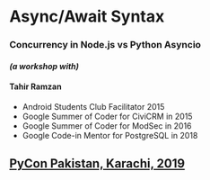 # Async/Await Syntax
### Concurrency in Node.js vs Python Asyncio


#### *(a workshop with)*
#### Tahir Ramzan
* Android Students Club Facilitator 2015
* Google Summer of Coder for CiviCRM in 2015
* Google Summer of Coder for ModSec in 2016
* Google Code-in Mentor for PostgreSQL in 2018

## [PyCon Pakistan, Karachi, 2019](http://pycon.pk/)
